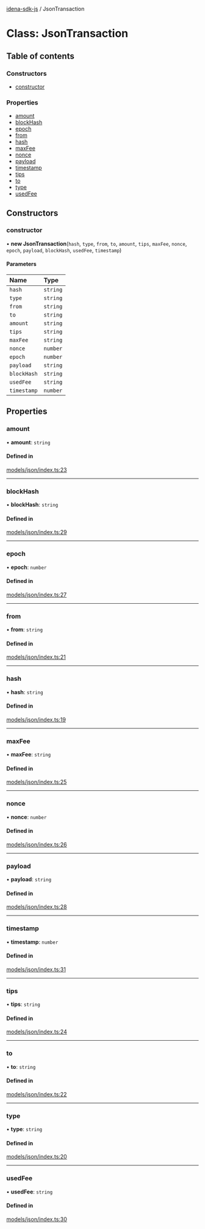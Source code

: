 [idena-sdk-js](../README.md) / JsonTransaction

# Class: JsonTransaction

## Table of contents

### Constructors

- [constructor](JsonTransaction.md#constructor)

### Properties

- [amount](JsonTransaction.md#amount)
- [blockHash](JsonTransaction.md#blockhash)
- [epoch](JsonTransaction.md#epoch)
- [from](JsonTransaction.md#from)
- [hash](JsonTransaction.md#hash)
- [maxFee](JsonTransaction.md#maxfee)
- [nonce](JsonTransaction.md#nonce)
- [payload](JsonTransaction.md#payload)
- [timestamp](JsonTransaction.md#timestamp)
- [tips](JsonTransaction.md#tips)
- [to](JsonTransaction.md#to)
- [type](JsonTransaction.md#type)
- [usedFee](JsonTransaction.md#usedfee)

## Constructors

### constructor

• **new JsonTransaction**(`hash`, `type`, `from`, `to`, `amount`, `tips`, `maxFee`, `nonce`, `epoch`, `payload`, `blockHash`, `usedFee`, `timestamp`)

#### Parameters

| Name | Type |
| :------ | :------ |
| `hash` | `string` |
| `type` | `string` |
| `from` | `string` |
| `to` | `string` |
| `amount` | `string` |
| `tips` | `string` |
| `maxFee` | `string` |
| `nonce` | `number` |
| `epoch` | `number` |
| `payload` | `string` |
| `blockHash` | `string` |
| `usedFee` | `string` |
| `timestamp` | `number` |

## Properties

### amount

• **amount**: `string`

#### Defined in

[models/json/index.ts:23](https://github.com/idena-network/idena-sdk-js/blob/master/src/models/json/index.ts#L23)

___

### blockHash

• **blockHash**: `string`

#### Defined in

[models/json/index.ts:29](https://github.com/idena-network/idena-sdk-js/blob/master/src/models/json/index.ts#L29)

___

### epoch

• **epoch**: `number`

#### Defined in

[models/json/index.ts:27](https://github.com/idena-network/idena-sdk-js/blob/master/src/models/json/index.ts#L27)

___

### from

• **from**: `string`

#### Defined in

[models/json/index.ts:21](https://github.com/idena-network/idena-sdk-js/blob/master/src/models/json/index.ts#L21)

___

### hash

• **hash**: `string`

#### Defined in

[models/json/index.ts:19](https://github.com/idena-network/idena-sdk-js/blob/master/src/models/json/index.ts#L19)

___

### maxFee

• **maxFee**: `string`

#### Defined in

[models/json/index.ts:25](https://github.com/idena-network/idena-sdk-js/blob/master/src/models/json/index.ts#L25)

___

### nonce

• **nonce**: `number`

#### Defined in

[models/json/index.ts:26](https://github.com/idena-network/idena-sdk-js/blob/master/src/models/json/index.ts#L26)

___

### payload

• **payload**: `string`

#### Defined in

[models/json/index.ts:28](https://github.com/idena-network/idena-sdk-js/blob/master/src/models/json/index.ts#L28)

___

### timestamp

• **timestamp**: `number`

#### Defined in

[models/json/index.ts:31](https://github.com/idena-network/idena-sdk-js/blob/master/src/models/json/index.ts#L31)

___

### tips

• **tips**: `string`

#### Defined in

[models/json/index.ts:24](https://github.com/idena-network/idena-sdk-js/blob/master/src/models/json/index.ts#L24)

___

### to

• **to**: `string`

#### Defined in

[models/json/index.ts:22](https://github.com/idena-network/idena-sdk-js/blob/master/src/models/json/index.ts#L22)

___

### type

• **type**: `string`

#### Defined in

[models/json/index.ts:20](https://github.com/idena-network/idena-sdk-js/blob/master/src/models/json/index.ts#L20)

___

### usedFee

• **usedFee**: `string`

#### Defined in

[models/json/index.ts:30](https://github.com/idena-network/idena-sdk-js/blob/master/src/models/json/index.ts#L30)
